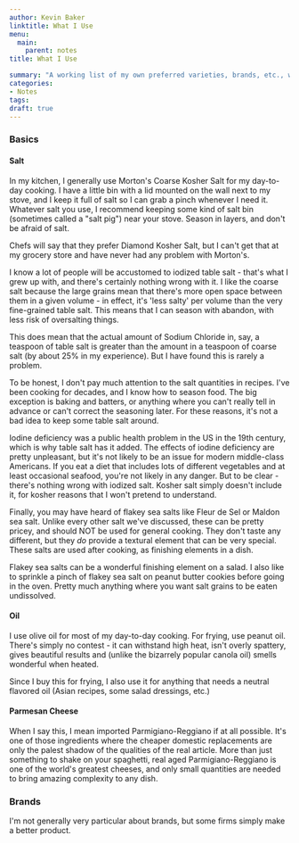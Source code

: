 ```yaml
---
author: Kevin Baker
linktitle: What I Use
menu:
  main:
    parent: notes
title: What I Use

summary: "A working list of my own preferred varieties, brands, etc., where I think these make a difference."
categories:
- Notes
tags:
draft: true
---
```


### Basics
#### Salt
In my kitchen, I generally use Morton's Coarse Kosher Salt for my day-to-day cooking. I have a little bin with a lid mounted on the wall next to my stove, and I keep it full of salt so I can grab a pinch whenever I need it. Whatever salt you use, I recommend keeping some kind of salt bin (sometimes called a "salt pig") near your stove. Season in layers, and don't be afraid of salt.

Chefs will say that they prefer Diamond Kosher Salt, but I can't get that at my grocery store and have never had any problem with Morton's.

I know a lot of people will be accustomed to iodized table salt - that's what I grew up with, and there's certainly nothing wrong with it. I like the coarse salt because the large grains mean that there's more open space between them in a given volume - in effect, it's 'less salty' per volume than the very fine-grained table salt. This means that I can season with abandon, with less risk of oversalting things.  

This does mean that the actual amount of Sodium Chloride in, say, a teaspoon of table salt is greater than the amount in a teaspoon of coarse salt (by about 25% in my experience). But I have found this is rarely a problem. 

To be honest, I don't pay much attention to the salt quantities in recipes. I've been cooking for decades, and I know how to season food. The big exception is baking and batters, or anything where you can't really tell in advance or can't correct the seasoning later. For these reasons, it's not a bad idea to keep some table salt around.

Iodine deficiency was a public health problem in the US in the 19th century, which is why table salt has it added. The effects of iodine deficiency are pretty unpleasant, but it's not likely to be an issue for modern middle-class Americans. If you eat a diet that includes lots of different vegetables and at least occasional seafood, you're not likely in any danger. But to be clear - there's nothing wrong with iodized salt. Kosher salt simply doesn't include it, for kosher reasons that I won't pretend to understand.

Finally, you may have heard of flakey sea salts like Fleur de Sel or Maldon sea salt. Unlike every other salt we've discussed, these can be pretty pricey, and should NOT be used for general cooking. They don't taste any different, but they *do* provide a textural element that can be very special. These salts are used after cooking, as finishing elements in a dish.

Flakey sea salts can be a wonderful finishing element on a salad. I also like to sprinkle a pinch of flakey sea salt on peanut butter cookies before going in the oven. Pretty much anything where you want salt grains to be eaten undissolved.

#### Oil
I use olive oil for most of my day-to-day cooking.  For frying, use peanut oil.  There's simply no contest - it can withstand high heat, isn't overly spattery, gives beautiful results and (unlike the bizarrely popular canola oil) smells wonderful when heated.

Since I buy this for frying, I also use it for anything that needs a neutral flavored oil (Asian recipes, some salad dressings, etc.)

#### Parmesan Cheese
When I say this, I mean imported Parmigiano-Reggiano if at all possible. It's one of those ingredients where the cheaper domestic replacements are only the palest shadow of the qualities of the real article. More than just something to shake on your spaghetti, real aged Parmigiano-Reggiano is one of the world's greatest cheeses, and only small quantities are needed to bring amazing complexity to any dish.

### Brands
I'm not generally very particular about brands, but some firms simply make a better product. 

